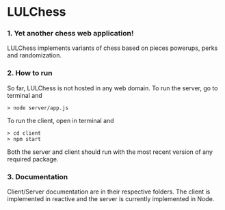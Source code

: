 # LULChess

### 1. Yet another chess web application!

LULChess implements variants of chess based on pieces powerups, perks and
randomization.

### 2. How to run

So far, LULChess is not hosted in any web domain. To run the server, go to
terminal and

`> node server/app.js`

To run the client, open in terminal and

```
> cd client
> npm start
```

Both the server and client should run with the most recent version of any
required package.

### 3. Documentation

Client/Server documentation are in their respective folders. The client is
implemented in reactive and the server is currently implemented in Node.
